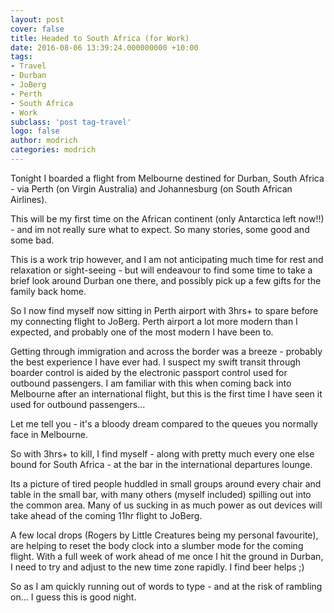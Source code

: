 ```yaml
---
layout: post
cover: false
title: Headed to South Africa (for Work)
date: 2016-08-06 13:39:24.000000000 +10:00
tags: 
- Travel
- Durban
- JoBerg
- Perth
- South Africa
- Work
subclass: 'post tag-travel'
logo: false
author: modrich
categories: modrich
---
```

Tonight I boarded a flight from Melbourne destined for Durban, South Africa - via Perth (on Virgin Australia) and Johannesburg (on South African Airlines).

This will be my first time on the African continent (only Antarctica left now!!) - and im not really sure what to expect. So many stories, some good and some bad.

This is a work trip however, and I am not anticipating much time for rest and relaxation or sight-seeing - but will endeavour to find some time to take a brief look around Durban one there, and possibly pick up a few gifts for the family back home.

So I now find myself now sitting in Perth airport with 3hrs+ to spare before my connecting flight to JoBerg. Perth airport a lot more modern than I expected, and probably one of the most modern I have been to.

Getting through immigration and across the border was a breeze - probably the best experience I have ever had. I suspect my swift transit through boarder control is aided by the electronic passport control used for outbound passengers. I am familiar with this when coming back into Melbourne after an international flight, but this is the first time I have seen it used for outbound passengers...

Let me tell you - it's a bloody dream compared to the queues you normally face in Melbourne.

So with 3hrs+ to kill, I find myself - along with pretty much every one else bound for South Africa - at the bar in the international departures lounge.

Its a picture of tired people huddled in small groups around every chair and table in the small bar, with many others (myself included) spilling out into the common area. Many of us sucking in as much power as out devices will take ahead of the coming 11hr flight to JoBerg.

A few local drops (Rogers by Little Creatures being my personal favourite), are helping to reset the body clock into a slumber mode for the coming flight. With a full week of work ahead of me once I hit the ground in Durban, I need to try and adjust to the new time zone rapidly. I find beer helps ;)

So as I am quickly running out of words to type - and at the risk of rambling on... I guess this is good night.

